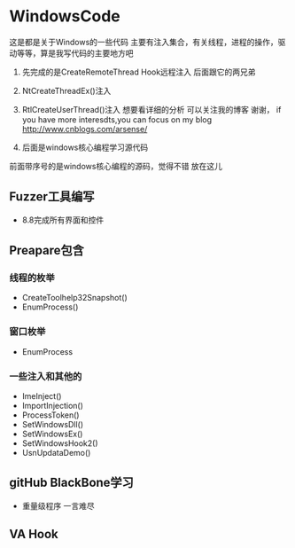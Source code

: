 # WindowsCode

这是都是关于Windows的一些代码 主要有注入集合，有关线程，进程的操作，驱动等等，算是我写代码的主要地方吧

1. 先完成的是CreateRemoteThread Hook远程注入 后面跟它的两兄弟

2. NtCreateThreadEx()注入

3. RtlCreateUserThread()注入
想要看详细的分析 可以关注我的博客 谢谢，
if  you have more interesdts,you can focus on my blog  
http://www.cnblogs.com/arsense/
4. 后面是windows核心编程学习源代码

前面带序号的是windows核心编程的源码，觉得不错 放在这儿

## Fuzzer工具编写

- 8.8完成所有界面和控件
## Preapare包含

### 线程的枚举
- CreateToolhelp32Snapshot()
- EnumProcess()
### 窗口枚举
- EnumProcess
### 一些注入和其他的
- ImeInject()
- ImportInjection()
- ProcessToken()
- SetWindowsDll()
- SetWindowsEx()
- SetWindowsHook2()
- UsnUpdataDemo()
## gitHub BlackBone学习
- 重量级程序 一言难尽
## VA Hook